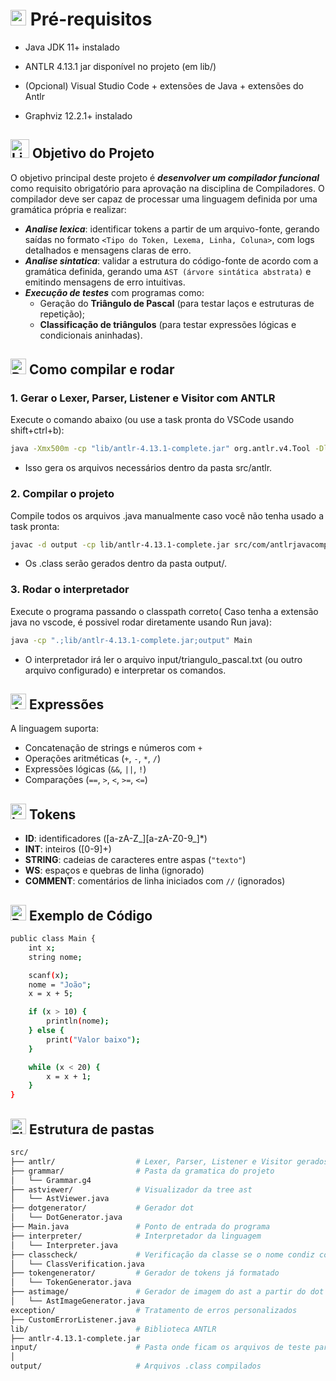 # <img src="https://raw.githubusercontent.com/Tarikul-Islam-Anik/Animated-Fluent-Emojis/master/Emojis/Objects/Package.png" alt="Package" width="25" height="25" /> Pré-requisitos

- Java JDK 11+ instalado

- ANTLR 4.13.1 jar disponível no projeto (em lib/)

- (Opcional) Visual Studio Code + extensões de Java + extensões do Antlr

- Graphviz 12.2.1+ instalado

## <img src="https://user-images.githubusercontent.com/74038190/216122041-518ac897-8d92-4c6b-9b3f-ca01dcaf38ee.png" alt="Lightning" height="30" /> Objetivo do Projeto

O objetivo principal deste projeto é ***desenvolver um compilador funcional*** como requisito obrigatório para aprovação na disciplina de Compiladores. O compilador deve ser capaz de processar uma linguagem definida por uma gramática própria e realizar:

- ***Analise lexica***: identificar tokens a partir de um arquivo-fonte, gerando saídas no formato `<Tipo do Token, Lexema, Linha, Coluna>`, com logs detalhados e mensagens claras de erro.
- ***Analise sintatica***: validar a estrutura do código-fonte de acordo com a gramática definida, gerando uma `AST (árvore sintática abstrata)` e emitindo mensagens de erro intuitivas.
- ***Execução de testes*** com programas como:
    - Geração do **Triângulo de Pascal** (para testar laços e estruturas de repetição);
    - **Classificação de triângulos** (para testar expressões lógicas e condicionais aninhadas).

## <img src="https://raw.githubusercontent.com/Tarikul-Islam-Anik/Animated-Fluent-Emojis/master/Emojis/Travel%20and%20places/Rocket.png" alt="Rocket" width="25" height="25" /> Como compilar e rodar

### 1. Gerar o Lexer, Parser, Listener e Visitor com ANTLR

Execute o comando abaixo (ou use a task pronta do VSCode usando shift+ctrl+b):

```bash
java -Xmx500m -cp "lib/antlr-4.13.1-complete.jar" org.antlr.v4.Tool -Dlanguage=Java -visitor -o src/com/antlrjavacompiler/antlr src/com/antlrjavacompiler/grammar/Grammar.g4
```

- Isso gera os arquivos necessários dentro da pasta src/antlr.

### 2. Compilar o projeto

Compile todos os arquivos .java manualmente caso você não tenha usado a task pronta:

```bash
javac -d output -cp lib/antlr-4.13.1-complete.jar src/com/antlrjavacompiler/antlr/*.java src/com/antlrjavacompiler/Main.java src/exception/*.java src/com/antlrjavacompiler/interpreter/*.java src/com/antlrjavacompiler/ast/viewer/*.java src/com/antlrjavacompiler/ast/dot/*.java src/com/antlrjavacompiler/classcheck/*.java src/com/antlrjavacompiler/ast/image/*.java src/com/antlrjavacompiler/tokengenerator/*.java
```

- Os .class serão gerados dentro da pasta output/.

### 3. Rodar o interpretador

Execute o programa passando o classpath correto( Caso tenha a extensão java no vscode, é possivel rodar diretamente usando Run java):

```bash
java -cp ".;lib/antlr-4.13.1-complete.jar;output" Main
```

- O interpretador irá ler o arquivo input/triangulo_pascal.txt (ou outro arquivo configurado) e interpretar os comandos.

## <img src="https://raw.githubusercontent.com/Tarikul-Islam-Anik/Animated-Fluent-Emojis/master/Emojis/Objects/Abacus.png" alt="Abacus" width="25" height="25" /> Expressões

A linguagem suporta:

- Concatenação de strings e números com `+`
- Operações aritméticas (`+`, `-`, `*`, `/`)
- Expressões lógicas (`&&`, `||`, `!`)
- Comparações (`==`, `>`, `<`, `>=`, `<=`)

## <img src="https://raw.githubusercontent.com/Tarikul-Islam-Anik/Animated-Fluent-Emojis/master/Emojis/Symbols/Input%20Latin%20Uppercase.png" alt="Input Latin Uppercase" width="25" height="25" /> Tokens

- **ID**: identificadores ([a-zA-Z_][a-zA-Z0-9_]*)
- **INT**: inteiros ([0-9]+)
- **STRING**: cadeias de caracteres entre aspas (`"texto"`)
- **WS**: espaços e quebras de linha (ignorado)
- **COMMENT**: comentários de linha iniciados com `//` (ignorados)

## <img src="https://raw.githubusercontent.com/Tarikul-Islam-Anik/Animated-Fluent-Emojis/master/Emojis/Objects/Pushpin.png" alt="Pushpin" width="25" height="25" /> Exemplo de Código

```bash
public class Main {
    int x;
    string nome;

    scanf(x);
    nome = "João";
    x = x + 5;

    if (x > 10) {
        println(nome);
    } else {
        print("Valor baixo");
    }

    while (x < 20) {
        x = x + 1;
    }
}
```

## <img src="https://raw.githubusercontent.com/Tarikul-Islam-Anik/Animated-Fluent-Emojis/master/Emojis/Objects/File%20Folder.png" alt="File Folder" width="25" height="25" /> Estrutura de pastas

```bash
src/
├── antlr/                  # Lexer, Parser, Listener e Visitor gerados
├── grammar/                # Pasta da gramatica do projeto
│   └── Grammar.g4          
├── astviewer/              # Visualizador da tree ast
│   └── AstViewer.java
├── dotgenerator/           # Gerador dot
│   └── DotGenerator.java 
├── Main.java               # Ponto de entrada do programa
├── interpreter/            # Interpretador da linguagem
│   └── Interpreter.java
├── classcheck/             # Verificação da classe se o nome condiz com o nome do arquivo
│   └── ClassVerification.java
├── tokengenerator/         # Gerador de tokens já formatado
│   └── TokenGenerator.java
├── astimage/               # Gerador de imagem do ast a partir do dot
│   └── AstImageGenerator.java
exception/                  # Tratamento de erros personalizados
├── CustomErrorListener.java
lib/                        # Biblioteca ANTLR
├── antlr-4.13.1-complete.jar 
input/                      # Pasta onde ficam os arquivos de teste para rodar o programa
│ 
output/                     # Arquivos .class compilados

```
